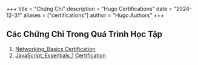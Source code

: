+++
title = "Chứng Chỉ"
description = "Hugo Certifications"
date = "2024-12-31"
aliases = ["certifications"]
author = "Hugo Authors"
+++

## Các Chứng Chỉ Trong Quá Trình Học Tập 

1. [Networking_Basics Certification](/certificate/Networking_Basics.pdf)
2. [JavaScript_Essentials_1 Certification](/certificate/JavaScript_Essentials_1.pdf)